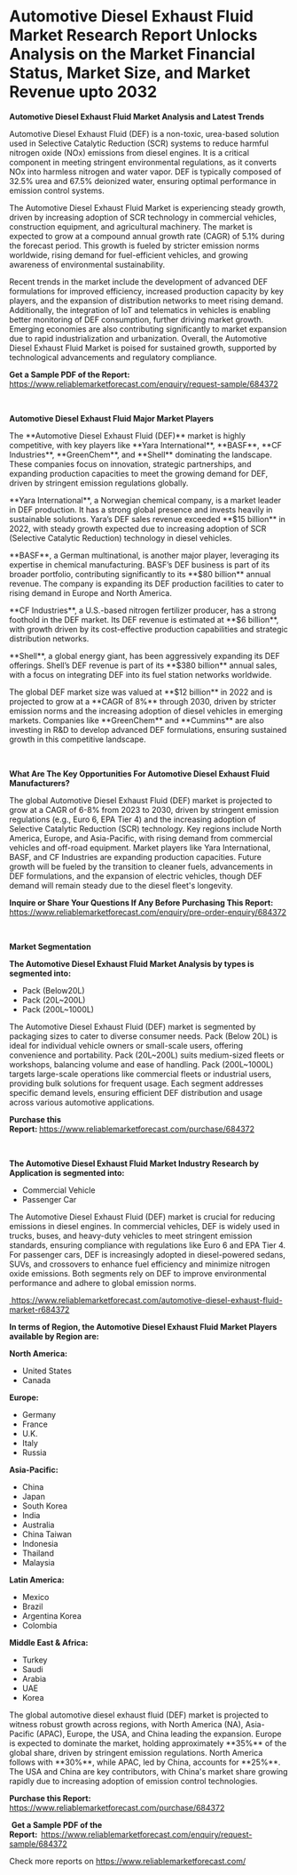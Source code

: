 <p><h1>Automotive Diesel Exhaust Fluid Market Research Report Unlocks Analysis on the Market Financial Status, Market Size, and Market Revenue upto 2032</h1></p><p><strong>Automotive Diesel Exhaust Fluid Market Analysis and Latest Trends</strong></p>
<p><p>Automotive Diesel Exhaust Fluid (DEF) is a non-toxic, urea-based solution used in Selective Catalytic Reduction (SCR) systems to reduce harmful nitrogen oxide (NOx) emissions from diesel engines. It is a critical component in meeting stringent environmental regulations, as it converts NOx into harmless nitrogen and water vapor. DEF is typically composed of 32.5% urea and 67.5% deionized water, ensuring optimal performance in emission control systems.</p><p>The Automotive Diesel Exhaust Fluid Market is experiencing steady growth, driven by increasing adoption of SCR technology in commercial vehicles, construction equipment, and agricultural machinery. The market is expected to grow at a compound annual growth rate (CAGR) of 5.1% during the forecast period. This growth is fueled by stricter emission norms worldwide, rising demand for fuel-efficient vehicles, and growing awareness of environmental sustainability.</p><p>Recent trends in the market include the development of advanced DEF formulations for improved efficiency, increased production capacity by key players, and the expansion of distribution networks to meet rising demand. Additionally, the integration of IoT and telematics in vehicles is enabling better monitoring of DEF consumption, further driving market growth. Emerging economies are also contributing significantly to market expansion due to rapid industrialization and urbanization. Overall, the Automotive Diesel Exhaust Fluid Market is poised for sustained growth, supported by technological advancements and regulatory compliance.</p></p>
<p><strong>Get a Sample PDF of the Report:&nbsp;</strong> <a href="https://www.reliablemarketforecast.com/enquiry/request-sample/684372?utm_campaign=1832&utm_medium=2&utm_source=Github&utm_content=ia&utm_term=20012025&utm_id=automotive-diesel-exhaust-fluid">https://www.reliablemarketforecast.com/enquiry/request-sample/684372</a></p>
<p>&nbsp;</p>
<p><strong>Automotive Diesel Exhaust Fluid Major Market Players</strong></p>
<p><p>The **Automotive Diesel Exhaust Fluid (DEF)** market is highly competitive, with key players like **Yara International**, **BASF**, **CF Industries**, **GreenChem**, and **Shell** dominating the landscape. These companies focus on innovation, strategic partnerships, and expanding production capacities to meet the growing demand for DEF, driven by stringent emission regulations globally.</p><p>**Yara International**, a Norwegian chemical company, is a market leader in DEF production. It has a strong global presence and invests heavily in sustainable solutions. Yara’s DEF sales revenue exceeded **$15 billion** in 2022, with steady growth expected due to increasing adoption of SCR (Selective Catalytic Reduction) technology in diesel vehicles.</p><p>**BASF**, a German multinational, is another major player, leveraging its expertise in chemical manufacturing. BASF’s DEF business is part of its broader portfolio, contributing significantly to its **$80 billion** annual revenue. The company is expanding its DEF production facilities to cater to rising demand in Europe and North America.</p><p>**CF Industries**, a U.S.-based nitrogen fertilizer producer, has a strong foothold in the DEF market. Its DEF revenue is estimated at **$6 billion**, with growth driven by its cost-effective production capabilities and strategic distribution networks.</p><p>**Shell**, a global energy giant, has been aggressively expanding its DEF offerings. Shell’s DEF revenue is part of its **$380 billion** annual sales, with a focus on integrating DEF into its fuel station networks worldwide.</p><p>The global DEF market size was valued at **$12 billion** in 2022 and is projected to grow at a **CAGR of 8%** through 2030, driven by stricter emission norms and the increasing adoption of diesel vehicles in emerging markets. Companies like **GreenChem** and **Cummins** are also investing in R&D to develop advanced DEF formulations, ensuring sustained growth in this competitive landscape.</p></p>
<p>&nbsp;</p>
<p><strong>What Are The Key Opportunities For Automotive Diesel Exhaust Fluid Manufacturers?</strong></p>
<p><p>The global Automotive Diesel Exhaust Fluid (DEF) market is projected to grow at a CAGR of 6-8% from 2023 to 2030, driven by stringent emission regulations (e.g., Euro 6, EPA Tier 4) and the increasing adoption of Selective Catalytic Reduction (SCR) technology. Key regions include North America, Europe, and Asia-Pacific, with rising demand from commercial vehicles and off-road equipment. Market players like Yara International, BASF, and CF Industries are expanding production capacities. Future growth will be fueled by the transition to cleaner fuels, advancements in DEF formulations, and the expansion of electric vehicles, though DEF demand will remain steady due to the diesel fleet's longevity.</p></p>
<p><strong>Inquire or Share Your Questions If Any Before Purchasing This Report:</strong> <a href="https://www.reliablemarketforecast.com/enquiry/pre-order-enquiry/684372?utm_campaign=1832&utm_medium=2&utm_source=Github&utm_content=ia&utm_term=20012025&utm_id=automotive-diesel-exhaust-fluid">https://www.reliablemarketforecast.com/enquiry/pre-order-enquiry/684372</a></p>
<p>&nbsp;</p>
<p><strong>Market Segmentation</strong></p>
<p><strong>The Automotive Diesel Exhaust Fluid Market Analysis by types is segmented into:</strong></p>
<p><ul><li>Pack (Below20L)</li><li>Pack (20L~200L)</li><li>Pack (200L~1000L)</li></ul></p>
<p><p>The Automotive Diesel Exhaust Fluid (DEF) market is segmented by packaging sizes to cater to diverse consumer needs. Pack (Below 20L) is ideal for individual vehicle owners or small-scale users, offering convenience and portability. Pack (20L~200L) suits medium-sized fleets or workshops, balancing volume and ease of handling. Pack (200L~1000L) targets large-scale operations like commercial fleets or industrial users, providing bulk solutions for frequent usage. Each segment addresses specific demand levels, ensuring efficient DEF distribution and usage across various automotive applications.</p></p>
<p><strong>Purchase this Report:&nbsp;</strong><a href="https://www.reliablemarketforecast.com/purchase/684372?utm_campaign=1832&utm_medium=2&utm_source=Github&utm_content=ia&utm_term=20012025&utm_id=automotive-diesel-exhaust-fluid">https://www.reliablemarketforecast.com/purchase/684372</a></p>
<p>&nbsp;</p>
<p><strong>The Automotive Diesel Exhaust Fluid Market Industry Research by Application is segmented into:</strong></p>
<p><ul><li>Commercial Vehicle</li><li>Passenger Car</li></ul></p>
<p><p>The Automotive Diesel Exhaust Fluid (DEF) market is crucial for reducing emissions in diesel engines. In commercial vehicles, DEF is widely used in trucks, buses, and heavy-duty vehicles to meet stringent emission standards, ensuring compliance with regulations like Euro 6 and EPA Tier 4. For passenger cars, DEF is increasingly adopted in diesel-powered sedans, SUVs, and crossovers to enhance fuel efficiency and minimize nitrogen oxide emissions. Both segments rely on DEF to improve environmental performance and adhere to global emission norms.</p></p>
<p><a href="https://www.reliablemarketforecast.com/automotive-diesel-exhaust-fluid-market-r684372?utm_campaign=1832&utm_medium=2&utm_source=Github&utm_content=ia&utm_term=20012025&utm_id=automotive-diesel-exhaust-fluid">&nbsp;https://www.reliablemarketforecast.com/automotive-diesel-exhaust-fluid-market-r684372</a></p>
<p><strong>In terms of Region, the Automotive Diesel Exhaust Fluid Market Players available by Region are:</strong></p>
<p>
    <p> <strong> North America: </strong>
        <ul>
            <li>United States</li>
            <li>Canada</li>
        </ul>
        </p> 
    <p> <strong> Europe: </strong>
        <ul>
            <li>Germany</li>
            <li>France</li>
            <li>U.K.</li>
            <li>Italy</li>
            <li>Russia</li>
        </ul>
        </p> 
    <p> <strong> Asia-Pacific: </strong>
        <ul>
            <li>China</li>
            <li>Japan</li>
            <li>South Korea</li>
            <li>India</li>
            <li>Australia</li>
            <li>China Taiwan</li>
            <li>Indonesia</li>
            <li>Thailand</li>
            <li>Malaysia</li>
        </ul>
        </p> 
    <p> <strong> Latin America: </strong>
        <ul>
            <li>Mexico</li>
            <li>Brazil</li>
            <li>Argentina Korea</li>
            <li>Colombia</li>
        </ul>
        </p> 
    <p> <strong> Middle East & Africa: </strong>
        <ul>
            <li>Turkey</li>
            <li>Saudi</li>
            <li>Arabia</li>
            <li>UAE</li>
            <li>Korea</li>
        </ul>
    </p>
    </p>
<p><p>The global automotive diesel exhaust fluid (DEF) market is projected to witness robust growth across regions, with North America (NA), Asia-Pacific (APAC), Europe, the USA, and China leading the expansion. Europe is expected to dominate the market, holding approximately **35%** of the global share, driven by stringent emission regulations. North America follows with **30%**, while APAC, led by China, accounts for **25%**. The USA and China are key contributors, with China's market share growing rapidly due to increasing adoption of emission control technologies.</p></p>
<p><strong>Purchase this Report: </strong><a href="https://www.reliablemarketforecast.com/purchase/684372?utm_campaign=1832&utm_medium=2&utm_source=Github&utm_content=ia&utm_term=20012025&utm_id=automotive-diesel-exhaust-fluid">https://www.reliablemarketforecast.com/purchase/684372</a></p>
<p>&nbsp;<strong>Get a Sample PDF of the Report:&nbsp;&nbsp;</strong><a href="https://www.reliablemarketforecast.com/enquiry/request-sample/684372?utm_campaign=1832&utm_medium=2&utm_source=Github&utm_content=ia&utm_term=20012025&utm_id=automotive-diesel-exhaust-fluid">https://www.reliablemarketforecast.com/enquiry/request-sample/684372</a></p>
<p><strong></strong></p>
<p>Check more reports on <a href="https://www.reliablemarketforecast.com/?utm_campaign=1832&utm_medium=2&utm_source=Github&utm_content=ia&utm_term=20012025&utm_id=automotive-diesel-exhaust-fluid">https://www.reliablemarketforecast.com/</a></p>